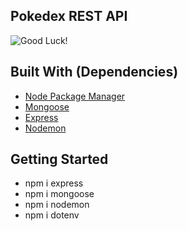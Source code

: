 ## Pokedex REST API

![Good Luck!](https://66.media.tumblr.com/6794739b290720d1b8d76d4a25fccb0f/tumblr_p7rzoloLcU1x5ra9co1_500.gifv)

## Built With (Dependencies)
* [Node Package Manager](https://www.npmjs.com/package/express)
* [Mongoose](https://mongoosejs.com/docs/api.html)
* [Express](https://expressjs.com/)
* [Nodemon](https://www.npmjs.com/package/nodemon)

## Getting Started ##
* npm i express
* npm i mongoose
* npm i nodemon
* npm i dotenv

